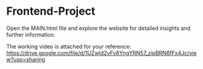 # Frontend-Project

Open the MAIN.html file and explore the website for detailed insights and further information.

The working video is attached for your reference:
https://drive.google.com/file/d/1UZwId2vFv8YngYRN57_zipBRN6fFx4Jc/view?usp=sharing
